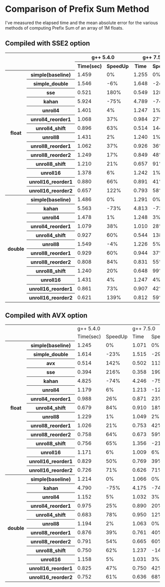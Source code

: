 # Comparison of Prefix Sum Method

I've measured the elapsed time and the mean absolute error for the various methods of computing Prefix Sum of an array of 1M floats.

## Compiled with SSE2 option

<table>
 <tbody><tr>
  <th colspan="2" rowspan="2"></th>
  <th colspan="2">g++ 5.4.0</th>
  <th colspan="2">g++ 7.5.0</th>
  <th colspan="2">g++ 9.3.0</th>
  <th colspan="2">clang 11.0.3*</th>
  <th colspan="2">msvc 19.26</th>
  <th rowspan="2">Avg SpeedUp</th>
  <th rowspan="2">MAE</th>
 </tr>
 <tr>
  <th>Time(sec)</th>
  <th>SpeedUp</th>
  <th>Time</th>
  <th>SpeedUp</th>
  <th>Time</th>
  <th>SpeedUp</th>
  <th>Time</th>
  <th>SpeedUp</th>
  <th>Time</th>
  <th>SpeedUp</th>
 </tr>
 <tr>
  <th rowspan="14">float</th>
  <th>simple(baseline)</th>
  <td>1.459 </td>
  <td>0%</td>
  <td>1.255 </td>
  <td>0%</td>
  <td>0.983 </td>
  <td>0%</td>
  <td>0.901 </td>
  <td>0%</td>
  <td>1.247 </td>
  <td>0%</td>
  <td>0%</td>
  <td>2.037</td>
 </tr>
 <tr>
  <th>simple_double</th>
  <td>1.546 </td>
  <td>-6%</td>
  <td>1.648 </td>
  <td>-24%</td>
  <td>1.334 </td>
  <td>-26%</td>
  <td>1.281 </td>
  <td>-30%</td>
  <td>1.156 </td>
  <td>8%</td>
  <td>-11%</td>
  <td>-</td>
 </tr>
 <tr>
  <th>sse</th>
  <td>0.521 </td>
  <td>180%</td>
  <td>0.549 </td>
  <td>128%</td>
  <td>0.341 </td>
  <td>188%</td>
  <td>0.444 </td>
  <td>103%</td>
  <td>0.384 </td>
  <td>225%</td>
  <td>172%</td>
  <td>0.683</td>
 </tr>
 <tr>
  <th>kahan</th>
  <td>5.924 </td>
  <td>-75%</td>
  <td>4.789 </td>
  <td>-74%</td>
  <td>3.987 </td>
  <td>-75%</td>
  <td>3.497 </td>
  <td>-74%</td>
  <td>4.100 </td>
  <td>-70%</td>
  <td>-73%</td>
  <td>0.000</td>
 </tr>
 <tr>
  <th>unroll4</th>
  <td>1.401 </td>
  <td>4%</td>
  <td>1.247 </td>
  <td>1%</td>
  <td>0.972 </td>
  <td>1%</td>
  <td>0.893 </td>
  <td>1%</td>
  <td>1.017 </td>
  <td>23%</td>
  <td>9%</td>
  <td>2.037</td>
 </tr>
 <tr>
  <th>unroll4_reorder1</th>
  <td>1.068 </td>
  <td>37%</td>
  <td>0.984 </td>
  <td>27%</td>
  <td>0.802 </td>
  <td>23%</td>
  <td>0.745 </td>
  <td>21%</td>
  <td>0.818 </td>
  <td>52%</td>
  <td>36%</td>
  <td>0.768</td>
 </tr>
 <tr>
  <th>unroll4_shift</th>
  <td>0.896 </td>
  <td>63%</td>
  <td>0.514 </td>
  <td>144%</td>
  <td>0.919 </td>
  <td>7%</td>
  <td>0.545 </td>
  <td>65%</td>
  <td>0.917 </td>
  <td>36%</td>
  <td>57%</td>
  <td>0.683</td>
 </tr>
 <tr>
  <th>unroll8</th>
  <td>1.431 </td>
  <td>2%</td>
  <td>1.240 </td>
  <td>1%</td>
  <td>1.042 </td>
  <td>-6%</td>
  <td>0.886 </td>
  <td>2%</td>
  <td>1.048 </td>
  <td>19%</td>
  <td>7%</td>
  <td>2.037</td>
 </tr>
 <tr>
  <th>unroll8_reorder1</th>
  <td>1.062 </td>
  <td>37%</td>
  <td>0.926 </td>
  <td>36%</td>
  <td>0.763 </td>
  <td>29%</td>
  <td>0.660 </td>
  <td>37%</td>
  <td>0.780 </td>
  <td>60%</td>
  <td>44%</td>
  <td>1.160</td>
 </tr>
 <tr>
  <th>unroll8_reorder2</th>
  <td>1.249 </td>
  <td>17%</td>
  <td>0.849 </td>
  <td>48%</td>
  <td>0.645 </td>
  <td>52%</td>
  <td>0.634 </td>
  <td>42%</td>
  <td>0.692 </td>
  <td>80%</td>
  <td>55%</td>
  <td>0.833</td>
 </tr>
 <tr>
  <th>unroll8_shift</th>
  <td>1.210 </td>
  <td>21%</td>
  <td>0.657 </td>
  <td>91%</td>
  <td>1.248 </td>
  <td>-21%</td>
  <td>0.591 </td>
  <td>52%</td>
  <td>1.294 </td>
  <td>-4%</td>
  <td>23%</td>
  <td>0.344</td>
 </tr>
 <tr>
  <th>unroll16</th>
  <td>1.378 </td>
  <td>6%</td>
  <td>1.242 </td>
  <td>1%</td>
  <td>1.009 </td>
  <td>-3%</td>
  <td>0.897 </td>
  <td>0%</td>
  <td>1.036 </td>
  <td>20%</td>
  <td>8%</td>
  <td>2.037</td>
 </tr>
 <tr>
  <th>unroll16_reorder1</th>
  <td>0.880 </td>
  <td>66%</td>
  <td>0.891 </td>
  <td>41%</td>
  <td>0.715 </td>
  <td>37%</td>
  <td>0.701 </td>
  <td>29%</td>
  <td>0.728 </td>
  <td>71%</td>
  <td>52%</td>
  <td>1.198</td>
 </tr>
 <tr>
  <th>unroll16_reorder2</th>
  <td>0.657 </td>
  <td>122%</td>
  <td>0.793 </td>
  <td>58%</td>
  <td>0.613 </td>
  <td>60%</td>
  <td>0.533 </td>
  <td>69%</td>
  <td>0.847 </td>
  <td>47%</td>
  <td>65%</td>
  <td>2.277</td>
 </tr>
 <tr>
  <th rowspan="12">double</th>
  <th>simple(baseline)</th>
  <td>1.486 </td>
  <td>0%</td>
  <td>1.291 </td>
  <td>0%</td>
  <td>0.997 </td>
  <td>0%</td>
  <td>0.885 </td>
  <td>0%</td>
  <td>1.526 </td>
  <td>0%</td>
  <td>0%</td>
  <td>2.037</td>
 </tr>
 <tr>
  <th>kahan</th>
  <td>5.563 </td>
  <td>-73%</td>
  <td>4.813 </td>
  <td>-73%</td>
  <td>4.079 </td>
  <td>-76%</td>
  <td>3.466 </td>
  <td>-74%</td>
  <td>4.267 </td>
  <td>-64%</td>
  <td>-70%</td>
  <td>-</td>
 </tr>
 <tr>
  <th>unroll4</th>
  <td>1.478 </td>
  <td>1%</td>
  <td>1.248 </td>
  <td>3%</td>
  <td>1.032 </td>
  <td>-3%</td>
  <td>0.878 </td>
  <td>1%</td>
  <td>1.018 </td>
  <td>50%</td>
  <td>19%</td>
  <td>2.037</td>
 </tr>
 <tr>
  <th>unroll4_reorder1</th>
  <td>1.079 </td>
  <td>38%</td>
  <td>1.010 </td>
  <td>28%</td>
  <td>0.789 </td>
  <td>26%</td>
  <td>0.741 </td>
  <td>19%</td>
  <td>0.794 </td>
  <td>92%</td>
  <td>51%</td>
  <td>0.768</td>
 </tr>
 <tr>
  <th>unroll4_shift</th>
  <td>0.927 </td>
  <td>60%</td>
  <td>0.544 </td>
  <td>138%</td>
  <td>0.919 </td>
  <td>8%</td>
  <td>0.468 </td>
  <td>89%</td>
  <td>0.967 </td>
  <td>58%</td>
  <td>70%</td>
  <td>0.683</td>
 </tr>
 <tr>
  <th>unroll8</th>
  <td>1.549 </td>
  <td>-4%</td>
  <td>1.226 </td>
  <td>5%</td>
  <td>0.958 </td>
  <td>4%</td>
  <td>0.883 </td>
  <td>0%</td>
  <td>1.035 </td>
  <td>47%</td>
  <td>19%</td>
  <td>2.037</td>
 </tr>
 <tr>
  <th>unroll8_reorder1</th>
  <td>0.929 </td>
  <td>60%</td>
  <td>0.944 </td>
  <td>37%</td>
  <td>0.754 </td>
  <td>32%</td>
  <td>0.671 </td>
  <td>32%</td>
  <td>0.765 </td>
  <td>100%</td>
  <td>61%</td>
  <td>1.160</td>
 </tr>
 <tr>
  <th>unroll8_reorder2</th>
  <td>0.808 </td>
  <td>84%</td>
  <td>0.831 </td>
  <td>55%</td>
  <td>0.619 </td>
  <td>61%</td>
  <td>0.616 </td>
  <td>44%</td>
  <td>0.673 </td>
  <td>127%</td>
  <td>83%</td>
  <td>0.833</td>
 </tr>
 <tr>
  <th>unroll8_shift</th>
  <td>1.240 </td>
  <td>20%</td>
  <td>0.648 </td>
  <td>99%</td>
  <td>1.208 </td>
  <td>-18%</td>
  <td>0.606 </td>
  <td>46%</td>
  <td>1.269 </td>
  <td>20%</td>
  <td>32%</td>
  <td>0.344</td>
 </tr>
 <tr>
  <th>unroll16</th>
  <td>1.431 </td>
  <td>4%</td>
  <td>1.247 </td>
  <td>4%</td>
  <td>1.015 </td>
  <td>-2%</td>
  <td>0.904 </td>
  <td>-2%</td>
  <td>1.019 </td>
  <td>50%</td>
  <td>19%</td>
  <td>2.037</td>
 </tr>
 <tr>
  <th>unroll16_reorder1</th>
  <td>0.861 </td>
  <td>73%</td>
  <td>0.907 </td>
  <td>42%</td>
  <td>0.690 </td>
  <td>44%</td>
  <td>0.622 </td>
  <td>42%</td>
  <td>0.727 </td>
  <td>110%</td>
  <td>72%</td>
  <td>1.198</td>
 </tr>
 <tr>
  <th>unroll16_reorder2</th>
  <td>0.621 </td>
  <td>139%</td>
  <td>0.812 </td>
  <td>59%</td>
  <td>0.619 </td>
  <td>61%</td>
  <td>0.509 </td>
  <td>74%</td>
  <td>0.802 </td>
  <td>90%</td>
  <td>85%</td>
  <td>2.277</td>
 </tr></tbody></table>
 
 ## Compiled with AVX option
 
 <table>
 <colgroup><col>
 <col>
 <col span="12">
 </colgroup><tbody><tr>
  <td colspan="2" rowspan="2"></td>
  <td colspan="2">g++ 5.4.0</td>
  <td colspan="2">g++ 7.5.0</td>
  <td colspan="2">g++ 9.3.0</td>
  <td colspan="2">clang 11.0.3*</td>
  <td colspan="2">msvc 19.26</td>
  <td rowspan="2">Avg SpeedUp</td>
  <td rowspan="2">MAE</td>
 </tr>
 <tr>
  <td>Time(sec)</td>
  <td>SpeedUp</td>
  <td>Time</td>
  <td>SpeedUp</td>
  <td>Time</td>
  <td>SpeedUp</td>
  <td>Time</td>
  <td>SpeedUp</td>
  <td>Time</td>
  <td>SpeedUp</td>
 </tr>
 <tr>
  <th rowspan="15">float</th>
  <th>simple(baseline)</th>
  <td>1.245 </td>
  <td>0%</td>
  <td>1.071 </td>
  <td>0%</td>
  <td>0.995 </td>
  <td>0%</td>
  <td>0.862 </td>
  <td>0%</td>
  <td>1.243 </td>
  <td>0%</td>
  <td>0%</td>
  <td>2.037</td>
 </tr>
 <tr>
  <th>simple_double</th>
  <td>1.614 </td>
  <td>-23%</td>
  <td>1.515 </td>
  <td>-29%</td>
  <td>1.263 </td>
  <td>-21%</td>
  <td>1.173 </td>
  <td>-27%</td>
  <td>1.269 </td>
  <td>-2%</td>
  <td>-17%</td>
  <td>-</td>
 </tr>
 <tr>
  <th>avx</th>
  <td>0.514 </td>
  <td>142%</td>
  <td>0.502 </td>
  <td>113%</td>
  <td>0.492 </td>
  <td>102%</td>
  <td>0.481 </td>
  <td>79%</td>
  <td>0.577 </td>
  <td>116%</td>
  <td>108%</td>
  <td>0.344</td>
 </tr>
 <tr>
  <th>sse</th>
  <td>0.394 </td>
  <td>216%</td>
  <td>0.358 </td>
  <td>199%</td>
  <td>0.345 </td>
  <td>189%</td>
  <td>0.405 </td>
  <td>113%</td>
  <td>0.504 </td>
  <td>147%</td>
  <td>159%</td>
  <td>0.683</td>
 </tr>
 <tr>
  <th>kahan</th>
  <td>4.825 </td>
  <td>-74%</td>
  <td>4.246 </td>
  <td>-75%</td>
  <td>3.860 </td>
  <td>-74%</td>
  <td>3.406 </td>
  <td>-75%</td>
  <td>4.069 </td>
  <td>-69%</td>
  <td>-73%</td>
  <td>0.000</td>
 </tr>
 <tr>
  <th>unroll4</th>
  <td>1.179 </td>
  <td>6%</td>
  <td>1.213 </td>
  <td>-12%</td>
  <td>0.992 </td>
  <td>0%</td>
  <td>0.861 </td>
  <td>0%</td>
  <td>1.249 </td>
  <td>0%</td>
  <td>-1%</td>
  <td>2.037</td>
 </tr>
 <tr>
  <th>unroll4_reorder1</th>
  <td>0.988 </td>
  <td>26%</td>
  <td>0.871 </td>
  <td>23%</td>
  <td>0.813 </td>
  <td>22%</td>
  <td>0.727 </td>
  <td>19%</td>
  <td>0.972 </td>
  <td>28%</td>
  <td>24%</td>
  <td>0.768</td>
 </tr>
 <tr>
  <th>unroll4_shift</th>
  <td>0.679 </td>
  <td>84%</td>
  <td>0.910 </td>
  <td>18%</td>
  <td>0.937 </td>
  <td>6%</td>
  <td>0.570 </td>
  <td>51%</td>
  <td>0.534 </td>
  <td>133%</td>
  <td>76%</td>
  <td>0.683</td>
 </tr>
 <tr>
  <th>unroll8</th>
  <td>1.229 </td>
  <td>1%</td>
  <td>1.049 </td>
  <td>2%</td>
  <td>0.949 </td>
  <td>5%</td>
  <td>0.862 </td>
  <td>0%</td>
  <td>1.027 </td>
  <td>21%</td>
  <td>9%</td>
  <td>2.037</td>
 </tr>
 <tr>
  <th>unroll8_reorder1</th>
  <td>1.026 </td>
  <td>21%</td>
  <td>0.753 </td>
  <td>42%</td>
  <td>0.734 </td>
  <td>36%</td>
  <td>0.630 </td>
  <td>37%</td>
  <td>0.792 </td>
  <td>57%</td>
  <td>43%</td>
  <td>1.160</td>
 </tr>
 <tr>
  <th>unroll8_reorder2</th>
  <td>0.758 </td>
  <td>64%</td>
  <td>0.673 </td>
  <td>59%</td>
  <td>0.627 </td>
  <td>59%</td>
  <td>0.570 </td>
  <td>51%</td>
  <td>0.715 </td>
  <td>74%</td>
  <td>63%</td>
  <td>0.833</td>
 </tr>
 <tr>
  <th>unroll8_shift</th>
  <td>0.756 </td>
  <td>65%</td>
  <td>1.356 </td>
  <td>-21%</td>
  <td>1.246 </td>
  <td>-20%</td>
  <td>0.776 </td>
  <td>11%</td>
  <td>0.631 </td>
  <td>97%</td>
  <td>42%</td>
  <td>0.344</td>
 </tr>
 <tr>
  <th>unroll16</th>
  <td>1.171 </td>
  <td>6%</td>
  <td>1.009 </td>
  <td>6%</td>
  <td>1.003 </td>
  <td>-1%</td>
  <td>0.876 </td>
  <td>-2%</td>
  <td>1.074 </td>
  <td>16%</td>
  <td>7%</td>
  <td>2.037</td>
 </tr>
 <tr>
  <th>unroll16_reorder1</th>
  <td>0.829 </td>
  <td>50%</td>
  <td>0.769 </td>
  <td>39%</td>
  <td>0.680 </td>
  <td>46%</td>
  <td>0.571 </td>
  <td>51%</td>
  <td>0.773 </td>
  <td>61%</td>
  <td>53%</td>
  <td>1.198</td>
 </tr>
 <tr>
  <th>unroll16_reorder2</th>
  <td>0.726 </td>
  <td>71%</td>
  <td>0.626 </td>
  <td>71%</td>
  <td>0.569 </td>
  <td>75%</td>
  <td>0.494 </td>
  <td>75%</td>
  <td>0.943 </td>
  <td>32%</td>
  <td>58%</td>
  <td>2.277</td>
 </tr>
 <tr>
  <th rowspan="12">double</th>
  <th>simple(baseline)</th>
  <td>1.214 </td>
  <td>0%</td>
  <td>1.066 </td>
  <td>0%</td>
  <td>0.952 </td>
  <td>0%</td>
  <td>0.875 </td>
  <td>0%</td>
  <td>1.537 </td>
  <td>0%</td>
  <td>0%</td>
  <td>2.037</td>
 </tr>
 <tr>
  <th>kahan</th>
  <td>4.790 </td>
  <td>-75%</td>
  <td>4.175 </td>
  <td>-74%</td>
  <td>3.821 </td>
  <td>-75%</td>
  <td>3.431 </td>
  <td>-75%</td>
  <td>3.986 </td>
  <td>-61%</td>
  <td>-70%</td>
  <td>-</td>
 </tr>
 <tr>
  <th>unroll4</th>
  <td>1.152 </td>
  <td>5%</td>
  <td>1.032 </td>
  <td>3%</td>
  <td>0.933 </td>
  <td>2%</td>
  <td>0.866 </td>
  <td>1%</td>
  <td>1.243 </td>
  <td>24%</td>
  <td>10%</td>
  <td>2.037</td>
 </tr>
 <tr>
  <th>unroll4_reorder1</th>
  <td>0.975 </td>
  <td>25%</td>
  <td>0.890 </td>
  <td>20%</td>
  <td>0.810 </td>
  <td>18%</td>
  <td>0.732 </td>
  <td>19%</td>
  <td>0.959 </td>
  <td>60%</td>
  <td>35%</td>
  <td>0.768</td>
 </tr>
 <tr>
  <th>unroll4_shift</th>
  <td>0.683 </td>
  <td>78%</td>
  <td>0.950 </td>
  <td>12%</td>
  <td>0.919 </td>
  <td>4%</td>
  <td>0.567 </td>
  <td>54%</td>
  <td>0.523 </td>
  <td>194%</td>
  <td>98%</td>
  <td>0.683</td>
 </tr>
 <tr>
  <th>unroll8</th>
  <td>1.194 </td>
  <td>2%</td>
  <td>1.063 </td>
  <td>0%</td>
  <td>0.965 </td>
  <td>-1%</td>
  <td>0.870 </td>
  <td>1%</td>
  <td>1.034 </td>
  <td>49%</td>
  <td>18%</td>
  <td>2.037</td>
 </tr>
 <tr>
  <th>unroll8_reorder1</th>
  <td>0.876 </td>
  <td>39%</td>
  <td>0.761 </td>
  <td>40%</td>
  <td>0.715 </td>
  <td>33%</td>
  <td>0.639 </td>
  <td>37%</td>
  <td>0.838 </td>
  <td>83%</td>
  <td>54%</td>
  <td>1.160</td>
 </tr>
 <tr>
  <th>unroll8_reorder2</th>
  <td>0.791 </td>
  <td>54%</td>
  <td>0.665 </td>
  <td>60%</td>
  <td>0.642 </td>
  <td>48%</td>
  <td>0.576 </td>
  <td>52%</td>
  <td>0.721 </td>
  <td>113%</td>
  <td>76%</td>
  <td>0.833</td>
 </tr>
 <tr>
  <th>unroll8_shift</th>
  <td>0.750 </td>
  <td>62%</td>
  <td>1.237 </td>
  <td>-14%</td>
  <td>1.259 </td>
  <td>-24%</td>
  <td>0.763 </td>
  <td>15%</td>
  <td>0.624 </td>
  <td>146%</td>
  <td>61%</td>
  <td>0.344</td>
 </tr>
 <tr>
  <th>unroll16</th>
  <td>1.158 </td>
  <td>5%</td>
  <td>1.031 </td>
  <td>3%</td>
  <td>0.960 </td>
  <td>-1%</td>
  <td>0.874 </td>
  <td>0%</td>
  <td>1.034 </td>
  <td>49%</td>
  <td>19%</td>
  <td>2.037</td>
 </tr>
 <tr>
  <th>unroll16_reorder1</th>
  <td>0.825 </td>
  <td>47%</td>
  <td>0.750 </td>
  <td>42%</td>
  <td>0.705 </td>
  <td>35%</td>
  <td>0.609 </td>
  <td>44%</td>
  <td>0.747 </td>
  <td>106%</td>
  <td>66%</td>
  <td>1.198</td>
 </tr>
 <tr>
  <th>unroll16_reorder2</th>
  <td>0.752 </td>
  <td>61%</td>
  <td>0.636 </td>
  <td>68%</td>
  <td>0.587 </td>
  <td>62%</td>
  <td>0.492 </td>
  <td>78%</td>
  <td>0.958 </td>
  <td>61%</td>
  <td>66%</td>
  <td>2.277</td>
 </tr></tbody></table>
